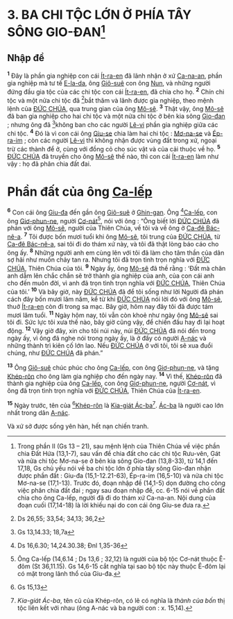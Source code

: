 # 3. BA CHI TỘC LỚN Ở PHÍA TÂY SÔNG GIO-ĐAN[^1]

## Nhập đề
<sup><b>1</b></sup> Đây là phần gia nghiệp con cái [Ít-ra-en]() đã lãnh nhận ở xứ [Ca-na-an](), phần gia nghiệp mà tư tế [E-la-da](), ông [Giô-suê]() con ông [Nun](), và những người đứng đầu gia tộc của các chi tộc con cái [Ít-ra-en](), đã chia cho họ. <sup><b>2</b></sup> Chín chi tộc và một nửa chi tộc đã [^1*]bắt thăm và lãnh được gia nghiệp, theo mệnh lệnh của [ĐỨC CHÚA](), qua trung gian của ông [Mô-sê](). <sup><b>3</b></sup> Thật vậy, ông [Mô-sê]() đã ban gia nghiệp cho hai chi tộc và một nửa chi tộc ở bên kia sông [Gio-đan]() ; nhưng ông đã [^2*]không ban cho các người [Lê-vi]() phần gia nghiệp giữa các chi tộc. <sup><b>4</b></sup> Đó là vì con cái ông [Giu-se]() chia làm hai chi tộc : [Mơ-na-se]() và [Ép-ra-im]() ; còn các người [Lê-vi]() thì không nhận được vùng đất trong xứ, ngoại trừ các thành để ở, cùng với đồng cỏ cho súc vật và của cải thuộc về họ. <sup><b>5</b></sup> [ĐỨC CHÚA]() đã truyền cho ông [Mô-sê]() thế nào, thì con cái [Ít-ra-en]() làm như vậy : họ đã phân chia đất đai.


# Phần đất của ông [Ca-lếp]()
<sup><b>6</b></sup> Con cái ông [Giu-đa]() đến gần ông [Giô-suê]() ở [Ghin-gan](). Ông [^3*][Ca-lếp](), con ông [Giơ-phun-ne](), người [Cơ-nát]()[^2], nói với ông : “Ông biết lời [ĐỨC CHÚA]() đã phán với ông [Mô-sê](), người của Thiên Chúa, về tôi và về ông ở [Ca-đê Bác-nê-a](). <sup><b>7</b></sup> Tôi được bốn mươi tuổi khi ông [Mô-sê](), tôi trung của [ĐỨC CHÚA](), từ [Ca-đê Bác-nê-a](), sai tôi đi do thám xứ này, và tôi đã thật lòng báo cáo cho ông ấy. <sup><b>8</b></sup> Những người anh em cùng lên với tôi đã làm cho tâm thần của dân sợ hãi như muốn chảy tan ra. Nhưng tôi đã trọn tình trọn nghĩa với [ĐỨC CHÚA](), Thiên Chúa của tôi. <sup><b>9</b></sup> Ngày ấy, ông [Mô-sê]() đã thề rằng : ‘Đất mà chân anh dẫm lên chắc chắn sẽ trở thành gia nghiệp của anh, của con cái anh cho đến muôn đời, vì anh đã trọn tình trọn nghĩa với [ĐỨC CHÚA](), Thiên Chúa của tôi.’ <sup><b>10</b></sup> Và bây giờ, này [ĐỨC CHÚA]() đã để tôi sống như lời Người đã phán cách đây bốn mươi lăm năm, kể từ khi [ĐỨC CHÚA]() nói lời đó với ông [Mô-sê](), thuở [Ít-ra-en]() còn đi trong sa mạc. Bây giờ, hôm nay đây tôi đã được tám mươi lăm tuổi. <sup><b>11</b></sup> Ngày hôm nay, tôi vẫn còn khoẻ như ngày ông [Mô-sê]() sai tôi đi. Sức lực tôi xưa thế nào, bây giờ cũng vậy, để chiến đấu hay đi lại hoạt động. <sup><b>12</b></sup> Vậy giờ đây, xin cho tôi núi này, núi [ĐỨC CHÚA]() đã nói đến trong ngày ấy, vì ông đã nghe nói trong ngày ấy, là ở đấy có người [A-nác]() và những thành trì kiên cố lớn lao. Nếu [ĐỨC CHÚA]() ở với tôi, tôi sẽ xua đuổi chúng, như [ĐỨC CHÚA]() đã phán.”

<sup><b>13</b></sup> Ông [Giô-suê]() chúc phúc cho ông [Ca-lếp](), con ông [Giơ-phun-ne](), và tặng [Khép-rôn]() cho ông làm gia nghiệp cho đến ngày nay. <sup><b>14</b></sup> Vì thế, [Khép-rôn]() đã thành gia nghiệp của ông [Ca-lếp](), con ông [Giơ-phun-ne](), người [Cơ-nát](), vì ông đã trọn tình trọn nghĩa với [ĐỨC CHÚA](), Thiên Chúa của [Ít-ra-en]().

<sup><b>15</b></sup> Ngày trước, tên của [^4*][Khép-rôn]() là [Kia-giát Ác-ba]()[^3]. [Ác-ba]() là người cao lớn nhất trong dân [A-nác]().

Và xứ sở được sống yên hàn, hết nạn chiến tranh.

[^1]: Trong phần II (Gs 13 – 21), sau mệnh lệnh của Thiên Chúa về việc phần chia Đất Hứa (13,1-7), sau vấn đề chia đất cho các chi tộc Rưu-vên, Gát và nửa chi tộc Mơ-na-se ở bên kia sông Gio-đan (13,8-33), từ 14,1 đến 17,18, Gs chủ yếu nói về ba chi tộc lớn ở phía tây sông Gio-đan nhận được phần đất : Giu-đa (15,1-12.21-63), Ép-ra-im (16,5-10) và nửa chi tộc Mơ-na-se (17,1-13). Trước đó, đoạn nhập đề (14,1-5) dọn đường cho công việc phân chia đất đai ; ngay sau đoạn nhập đề, cc. 6-15 nói về phần đất chia cho ông Ca-lếp, người đã đi do thám xứ Ca-na-an. Nội dung của đoạn cuối (17,14-18) là lời khiếu nại do con cái ông Giu-se đưa ra.
[^2]: Ông Ca-lếp (14,6.14 ; Ds 13,6 ; 32,12) là người của bộ tộc Cơ-nát thuộc Ê-đôm (St 36,11.15). Gs 14,6-15 cắt nghĩa tại sao bộ tộc này thuộc Ê-đôm lại có mặt trong lãnh thổ của Giu-đa.
[^3]: *Kia-giát Ác-ba*, tên cũ của Khép-rôn, có lẽ có nghĩa là *thành của bốn* thị tộc liên kết với nhau (ông A-nác và ba người con : x. 15,14).
[^1*]: Ds 26,55; 33,54; 34,13; 36,2
[^2*]: Gs 13,14.33; 18,7a
[^3*]: Ds 16,6.30; 14,24.30.38; Đnl 1,35-36
[^4*]: Gs 15,13
